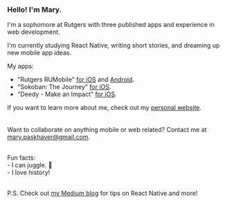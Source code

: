 ### Hello! I'm Mary.

I'm a sophomore at Rutgers with three published apps and experience in web development.

I'm currently studying React Native, writing short stories, and dreaming up new mobile app ideas.

My apps:<br>
- "Rutgers RUMobile" [for iOS](https://apps.apple.com/us/app/rutgers-rumobile/id1036544263) and [Android](https://play.google.com/store/apps/details?id=com.rumobile&gl=US).
- "Sokoban: The Journey" [for iOS](https://apps.apple.com/us/app/sokoban-the-journey/id1572505145).
- "Deedy - Make an Impact" [for iOS](https://apps.apple.com/us/app/deedy-make-an-impact/id1523913427).<br>

   
If you want to learn more about me, check out my [personal website](https://marypaskhaver.github.io/).<br><br><br>
Want to collaborate on anything mobile or web related? Contact me at mary.paskhaver@gmail.com.

<br>
Fun facts:<br> 
- I can juggle. 🤹<br> 
- I love history!<br><br>

P.S. Check out [my Medium blog](https://medium.com/@mary.paskhaver) for tips on React Native and more!
